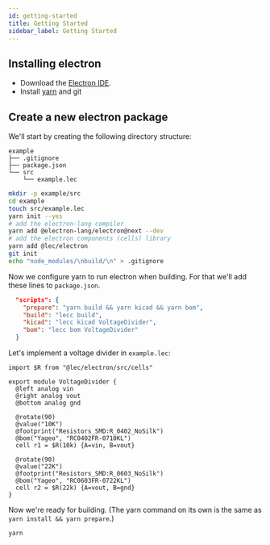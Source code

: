 ```yaml
---
id: getting-started
title: Getting Started
sidebar_label: Getting Started
---
```


## Installing electron
- Download the [Electron IDE](https://github.com/electron-lang/ide/releases/latest).
- Install [yarn](https://yarnpkg.com/en/docs/install) and git

## Create a new electron package
We'll start by creating the following directory structure:
```tree
example
├── .gitignore
├── package.json
└── src
    └── example.lec
```
```sh
mkdir -p example/src
cd example
touch src/example.lec
yarn init --yes
# add the electron-lang compiler
yarn add @electron-lang/electron@next --dev
# add the electron components (cells) library
yarn add @lec/electron
git init
echo "node_modules/\nbuild/\n" > .gitignore
```

Now we configure yarn to run electron when building. For that we'll add these
lines to `package.json`.
```json
  "scripts": {
    "prepare": "yarn build && yarn kicad && yarn bom",
    "build": "lecc build",
    "kicad": "lecc kicad VoltageDivider",
    "bom": "lecc bom VoltageDivider"
  }
```

Let's implement a voltage divider in `example.lec`:

```electron
import $R from "@lec/electron/src/cells"

export module VoltageDivider {
  @left analog vin
  @right analog vout
  @bottom analog gnd

  @rotate(90)
  @value("10K")
  @footprint("Resistors_SMD:R_0402_NoSilk")
  @bom("Yageo", "RC0402FR-0710KL")
  cell r1 = $R(10k) {A=vin, B=vout}

  @rotate(90)
  @value("22K")
  @footprint("Resistors_SMD:R_0603_NoSilk")
  @bom("Yageo", "RC0603FR-0722KL")
  cell r2 = $R(22k) {A=vout, B=gnd}
}
```

Now we're ready for building. (The yarn command on its own is the same as `yarn install && yarn prepare`.)

```sh
yarn
```
